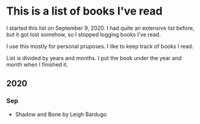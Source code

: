 # This is a list of books I've read

I started this list on September 9, 2020. I had quite an extensive list before, but it got lost somehow, so I stopped logging books I've read.

I use this mostly for personal pruposes. I like to keep track of books I read.

List is divided by years and months. I put the book under the year and month when I finished it.

## 2020
### Sep
 - Shadow and Bone by Leigh Bardugo
